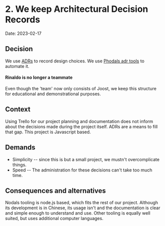 # 2. We keep Architectural Decision Records

Date: 2023-02-17


## Decision

We use [ADRs](https://adr.github.io/) to record design choices. We use [Phodals adr tools](https://github.com/phodal/adr) to automate it.


#### Rinaldo is no longer a teammate
Even though the 'team' now only consists of Joost, we keep this structure for educational and demonstrational purposes.


## Context

Using Trello for our project planning and documentation does not inform about the decisions made during the project itself. ADRs are a means to fill that gap. This project is Javascript based.


## Demands

* Simplicity -- since this is but a small project, we mustn't overcomplicate things.
* Speed -- The administration for these decisions can't take too much time.


## Consequences and alternatives

Nodals tooling is node.js based, which fits the rest of our project. Although its development is in Chinese, its usage isn't and the documentation is clear and simple enough to understand and use. Other tooling is equally well suited, but uses additional computer languages.
